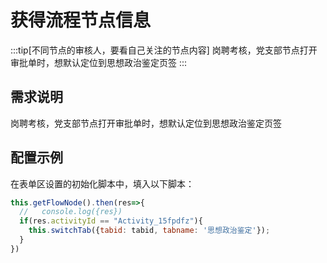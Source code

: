 # 获得流程节点信息

:::tip[不同节点的审核人，要看自己关注的节点内容]
岗聘考核，党支部节点打开审批单时，想默认定位到思想政治鉴定页签
:::

## 需求说明

岗聘考核，党支部节点打开审批单时，想默认定位到思想政治鉴定页签

## 配置示例

在表单区设置的初始化脚本中，填入以下脚本：

```js
this.getFlowNode().then(res=>{
  //   console.log({res})
  if(res.activityId == "Activity_15fpdfz"){
    this.switchTab({tabid: tabid, tabname: '思想政治鉴定'});
  }
})
```